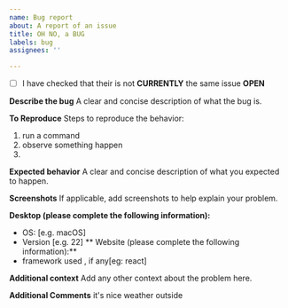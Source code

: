 ```yaml
---
name: Bug report
about: A report of an issue
title: OH NO, a BUG
labels: bug
assignees: ''

---
```

- [ ] I have checked that their is not **CURRENTLY** the same issue **OPEN**

**Describe the bug**
A clear and concise description of what the bug is.

**To Reproduce**
Steps to reproduce the behavior:
1. run a command
2. observe something happen
3. 
**Expected behavior**
A clear and concise description of what you expected to happen.

**Screenshots**
If applicable, add screenshots to help explain your problem.

**Desktop (please complete the following information):**
 - OS: [e.g. macOS]
 - Version [e.g. 22]
** Website (please complete the following information):**
- framework used , if any[eg: react]

**Additional context**
Add any other context about the problem here.

**Additional Comments**
it's nice weather outside

